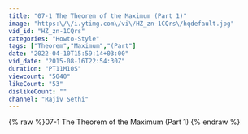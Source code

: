 ```yaml
---
title: "07-1 The Theorem of the Maximum (Part 1)"
image: "https:\/\/i.ytimg.com\/vi\/HZ_zn-1CQrs\/hqdefault.jpg"
vid_id: "HZ_zn-1CQrs"
categories: "Howto-Style"
tags: ["Theorem","Maximum","(Part"]
date: "2022-04-10T15:59:14+03:00"
vid_date: "2015-08-16T22:54:30Z"
duration: "PT11M10S"
viewcount: "5040"
likeCount: "53"
dislikeCount: ""
channel: "Rajiv Sethi"
---
```

{% raw %}07-1 The Theorem of the Maximum (Part 1) {% endraw %}
